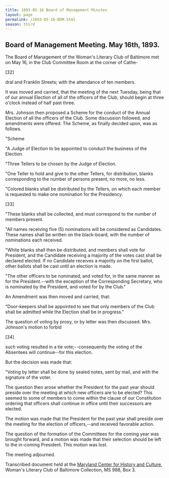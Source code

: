 ```yaml
---
title: 1893-05-16 Board of Management Minutes
layout: page
permalink: /1893-05-16-BOM.html
season: third
---
```


<style>
    #maincontent{
        font-size:1.4em;
    }
</style>
## Board of Management Meeting. May 16th, 1893.

The Board of Management of the Woman's Literary Club of Baltimore met on May 16, in the Club Committee Room at the corner of Cathe-

[32]

dral and Franklin Streets; with the attendance of ten members.

It was moved and carried, that the meeting of the next Tuesday, being that of our annual Election of all of the officers of the Club, should begin at three o'clock instead of half past three.

Mrs. Johnson then proposed a Scheme for the conduct of the Annual Election of all the officers of the Club. Some discussion followed, and amendments were offered. The Scheme, as finally decided upon, was as follows.

"Scheme

"A Judge of Election to be appointed to conduct the business of the Election.

"Three Tellers to be chosen by the Judge of Election.

"One Teller to hold and give to the other Tellers, for distribution, blanks corresponding to the number of persons present, no more, no less.

"Colored blanks shall be distributed by the Tellers, on which each member is requested to make one nomination for the Presidency.

[33]

"These blanks shall be collected, and must correspond to the number of members present.

"All names receiving five (5) nominations will be considered as Candidates. These names shall be written on the black-board, with the number of nominations each received.

"White blanks shall then be distributed, and members shall vote for President, and the Candidate receiving a majority of the votes cast shall be declared elected. If no Candidate receives a majority on the first ballot, other ballots shall be cast until an election is made.

"The other officers to be nominated, and voted for, in the same manner as for the President.--with the exception of the Corresponding Secretary, who is nominated by the President, and voted for by the Club."

An Amendment was then moved and carried, that:

"Door-keepers shall be appointed to see that only members of the Club shall be admitted while the Election shall be in progress."

The question of voting by proxy, or by letter was then discussed. Mrs. Johnson's motion to forbid

[34]

such voting resulted in a tie vote;--consequently the voting of the Absentees will continue--for this election.

But the decision was made that:

"Voting by letter shall be done by sealed notes, sent by mail, and with the signature of the voter.

The question then arose whether the President for the past year should preside over the meeting at which new officers are to be elected? This seemed to some of members to come within the clause of our Constitution ordering that officers shall continue in office until their successors are elected.

The motion was made that the President for the past year shall preside over the meeting for the election of officers,--and received favorable action.

The question of the formation of the Committees for the coming year was brought forward, and a motion was made that their selection should be left to the in-coming President. This motion was lost.

The meeting adjourned.

Transcribed document held at the [Maryland Center for History and Culture](http://mdhs.org/), Woman's Literary Club of Baltimore Collection, MS 988, Box 3. 